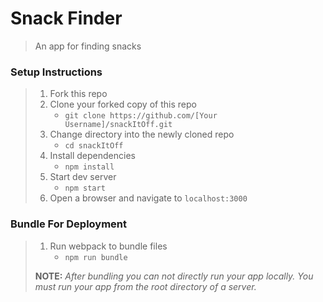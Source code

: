 # Snack Finder 

> An app for finding snacks  
### Setup Instructions

> 1. Fork this repo
> 1. Clone your forked copy of this repo
>    - `git clone https://github.com/[Your Username]/snackItOff.git`
> 1. Change directory into the newly cloned repo
>    - `cd snackItOff`
> 1. Install dependencies 
>    - `npm install`
> 1. Start dev server
>    - `npm start`
> 1. Open a browser and navigate to `localhost:3000`

### Bundle For Deployment

> 1. Run webpack to bundle files
>    - `npm run bundle`
> 
> **NOTE:** *After bundling you can not directly run your app locally. You must run your app from the root directory of a server.*
